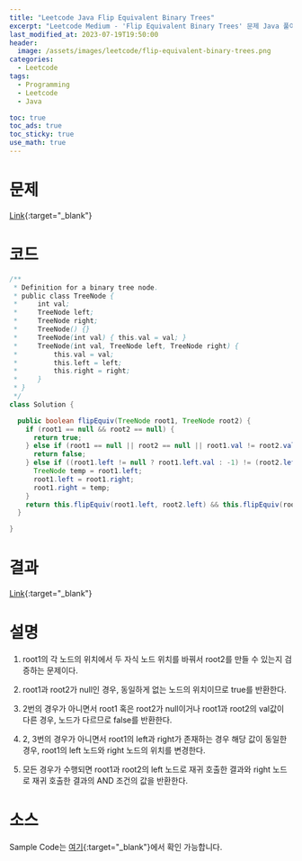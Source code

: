 ```yaml
---
title: "Leetcode Java Flip Equivalent Binary Trees"
excerpt: "Leetcode Medium - 'Flip Equivalent Binary Trees' 문제 Java 풀이"
last_modified_at: 2023-07-19T19:50:00
header:
  image: /assets/images/leetcode/flip-equivalent-binary-trees.png
categories:
  - Leetcode
tags:
  - Programming
  - Leetcode
  - Java

toc: true
toc_ads: true
toc_sticky: true
use_math: true
---
```

# 문제
[Link](https://leetcode.com/problems/flip-equivalent-binary-trees){:target="_blank"}

# 코드
```java
/**
 * Definition for a binary tree node.
 * public class TreeNode {
 *     int val;
 *     TreeNode left;
 *     TreeNode right;
 *     TreeNode() {}
 *     TreeNode(int val) { this.val = val; }
 *     TreeNode(int val, TreeNode left, TreeNode right) {
 *         this.val = val;
 *         this.left = left;
 *         this.right = right;
 *     }
 * }
 */
class Solution {

  public boolean flipEquiv(TreeNode root1, TreeNode root2) {
    if (root1 == null && root2 == null) {
      return true;
    } else if (root1 == null || root2 == null || root1.val != root2.val) {
      return false;
    } else if ((root1.left != null ? root1.left.val : -1) != (root2.left != null ? root2.left.val : -1)) {
      TreeNode temp = root1.left;
      root1.left = root1.right;
      root1.right = temp;
    }
    return this.flipEquiv(root1.left, root2.left) && this.flipEquiv(root1.right, root2.right);
  }

}
```

# 결과
[Link](https://leetcode.com/problems/flip-equivalent-binary-trees/submissions/){:target="_blank"}

# 설명
1. root1의 각 노드의 위치에서 두 자식 노드 위치를 바꿔서 root2를 만들 수 있는지 검증하는 문제이다.

2. root1과 root2가 null인 경우, 동일하게 없는 노드의 위치이므로 true를 반환한다.

3. 2번의 경우가 아니면서 root1 혹은 root2가 null이거나 root1과 root2의 val값이 다른 경우, 노드가 다르므로 false를 반환한다.

4. 2, 3번의 경우가 아니면서 root1의 left과 right가 존재하는 경우 해당 값이 동일한 경우, root1의 left 노드와 right 노드의 위치를 변경한다.

5. 모든 경우가 수행되면 root1과 root2의 left 노드로 재귀 호출한 결과와 right 노드로 재귀 호출한 결과의 AND 조건의 값을 반환한다.

# 소스
Sample Code는 [여기](https://github.com/GracefulSoul/leetcode/blob/master/src/main/java/gracefulsoul/problems/FlipEquivalentBinaryTrees.java){:target="_blank"}에서 확인 가능합니다.